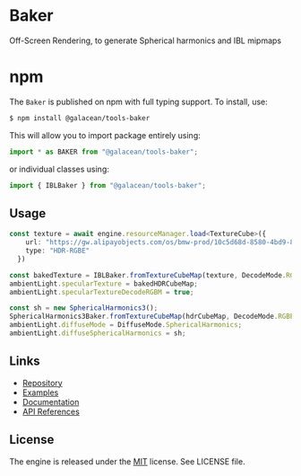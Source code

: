 # Baker
Off-Screen Rendering, to generate Spherical harmonics and IBL mipmaps


# npm

The `Baker` is published on npm with full typing support. To install, use:

```sh
$ npm install @galacean/tools-baker
```

This will allow you to import package entirely using:

```javascript
import * as BAKER from "@galacean/tools-baker";
```

or individual classes using:

```javascript
import { IBLBaker } from "@galacean/tools-baker";
```

## Usage

```ts
const texture = await engine.resourceManager.load<TextureCube>({
    url: "https://gw.alipayobjects.com/os/bmw-prod/10c5d68d-8580-4bd9-8795-6f1035782b94.bin", // sunset_1K
    type: "HDR-RGBE"
  })

const bakedTexture = IBLBaker.fromTextureCubeMap(texture, DecodeMode.RGBE);
ambientLight.specularTexture = bakedHDRCubeMap;
ambientLight.specularTextureDecodeRGBM = true;

const sh = new SphericalHarmonics3();
SphericalHarmonics3Baker.fromTextureCubeMap(hdrCubeMap, DecodeMode.RGBE, sh);
ambientLight.diffuseMode = DiffuseMode.SphericalHarmonics;
ambientLight.diffuseSphericalHarmonics = sh;
```



## Links

- [Repository](https://github.com/ant-galaxy/@galacean/tools)
- [Examples](https://oasisengine.cn/#/examples/latest/ibl-baker)
- [Documentation](https://oasisengine.cn/#/docs/latest/cn/install)
- [API References](https://oasisengine.cn/#/api/latest/core)

## License

The engine is released under the [MIT](https://opensource.org/licenses/MIT) license. See LICENSE file.
